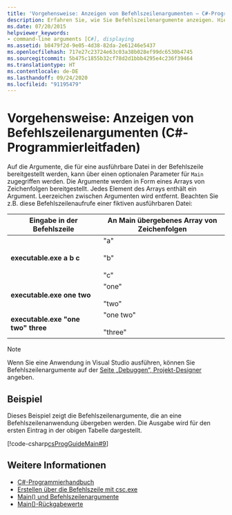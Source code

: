 ```yaml
---
title: 'Vorgehensweise: Anzeigen von Befehlszeilenargumenten – C#-Programmierleitfaden'
description: Erfahren Sie, wie Sie Befehlszeilenargumente anzeigen. Hier finden Sie ein Codebeispiel und zusätzliche verfügbare Ressourcen.
ms.date: 07/20/2015
helpviewer_keywords:
- command-line arguments [C#], displaying
ms.assetid: b8479f2d-9e05-4d38-82da-2e61246e5437
ms.openlocfilehash: 717e27c23724e63c03a38b028ef99dc6530b4745
ms.sourcegitcommit: 5b475c1855b32cf78d2d1bbb4295e4c236f39464
ms.translationtype: HT
ms.contentlocale: de-DE
ms.lasthandoff: 09/24/2020
ms.locfileid: "91195479"
---
```

# <a name="how-to-display-command-line-arguments-c-programming-guide"></a>Vorgehensweise: Anzeigen von Befehlszeilenargumenten (C#-Programmierleitfaden)

Auf die Argumente, die für eine ausführbare Datei in der Befehlszeile bereitgestellt werden, kann über einen optionalen Parameter für `Main` zugegriffen werden. Die Argumente werden in Form eines Arrays von Zeichenfolgen bereitgestellt. Jedes Element des Arrays enthält ein Argument. Leerzeichen zwischen Argumenten wird entfernt. Beachten Sie z.B. diese Befehlszeilenaufrufe einer fiktiven ausführbaren Datei:  
  
|Eingabe in der Befehlszeile|An Main übergebenes Array von Zeichenfolgen|  
|----------------------------|-------------------------------------|  
|**executable.exe a b c**|"a"<br /><br /> "b"<br /><br /> "c"|  
|**executable.exe one two**|"one"<br /><br /> "two"|  
|**executable.exe "one two" three**|"one two"<br /><br /> "three"|  
  
> [!NOTE]
> Wenn Sie eine Anwendung in Visual Studio ausführen, können Sie Befehlszeilenargumente auf der [Seite „Debuggen“, Projekt-Designer](/visualstudio/ide/reference/debug-page-project-designer) angeben.  
  
## <a name="example"></a>Beispiel  

 Dieses Beispiel zeigt die Befehlszeilenargumente, die an eine Befehlszeilenanwendung übergeben werden. Die Ausgabe wird für den ersten Eintrag in der obigen Tabelle dargestellt.  
  
 [!code-csharp[csProgGuideMain#9](~/samples/snippets/csharp/VS_Snippets_VBCSharp/csProgGuideMain/CS/Class1.cs#9)]  
  
## <a name="see-also"></a>Weitere Informationen

- [C#-Programmierhandbuch](../index.md)
- [Erstellen über die Befehlszeile mit csc.exe](../../language-reference/compiler-options/command-line-building-with-csc-exe.md)
- [Main() und Befehlszeilenargumente](./index.md)
- [Main()-Rückgabewerte](./main-return-values.md)
